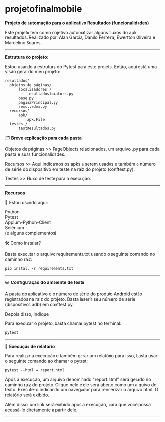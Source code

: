 # projetofinalmobile

**Projeto de automação para o aplicativo Resultados (funcionalidades)**

Este projeto tem como objetivo automatizar alguns fluxos do apk resultados. 
Realizado por:
Alan Garcia, Danilo Ferreira, Ewertton Oliveira e Marcelino Soares.
___

**Estrutura do projeto:**

Estou usando a estrutura do Pytest para este projeto. Então, aqui está uma visão geral do meu projeto:

```
resultados/
  objetos de páginas/
      localizadores /
          resultadoslocators.py
      base.py
      paginaPrincipal.py
      resultados.py
  recursos/
      apk/
          Apk.File
  testes /
      testResultados.py
```

🗂 **Breve explicação para cada pasta:**

Objetos de páginas >> PageObjects relacionados, um arquivo .py para cada pasta e suas funcionalidades.

Recursos >> Aqui indicamos os apks a serem usados e também o número de série do dispositivo em teste na raiz do projeto (conftest.py).

Testes >> Fluxo de teste para a execução.
___

**Recursos**

🎯 Estou usando aqui:

Python <br>
Pytest <br>
Appium-Python-Client <br>
Selênium <br>
(e alguns complementos) <br>

🛠 Como instalar?

Basta executar o arquivo requirements.txt usando o seguinte comando no caminho raiz:

```
pip install -r requirements.txt
```
___

💻 **Configuração do ambiente de teste**

A pasta do aplicativo e o número de série do produto Android estão registrados na raiz do projeto.
Basta inserir seu número de série (dispositivos adb) em conftest.py.

Depois disso, indique

Para executar o projeto, basta chamar pytest no terminal:

```
pytest
```
___

📝 **Execução de relatório**

Para realizar a execução e também gerar um relatório para isso, basta usar o seguinte comando ao chamar o pytest:

```
pytest --html = report.html
```

Após a execução, um arquivo denominado "report.html" será gerado no caminho raiz do projeto. Clique nele e ele será aberto como um arquivo de texto. Execute-o indicando um navegador para renderizar o arquivo html. O relatório será exibido.

Além disso, um link será exibido após a execução, para que você possa acessá-lo diretamente a partir dele.

___
